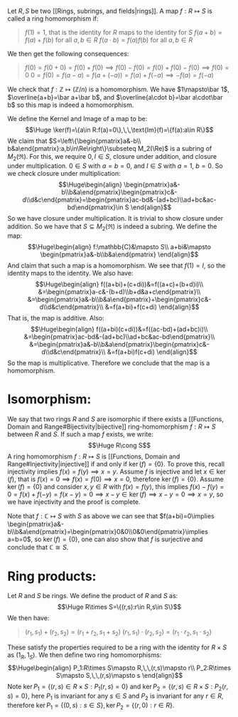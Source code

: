 
Let $R,S$ be two [[Rings, subrings, and fields|rings]]. A map $f:R\mapsto S$ is called a ring homomorphism if:
> $f(1)=1$, that is the identity for $R$ maps to the identity for $S$
> $f(a+b)=f(a)+f(b)$ for all $a,b\in R$
> $f(a\cdot b)=f(a)f(b)$ for all $a,b\in R$

We then get the following consequences:
> $f(0)=f(0+0)=f(0)+f(0)\implies f(0)-f(0)=f(0)+f(0)-f(0)\implies f(0)=0$
> $0=f(0)=f(a-a)=f(a+(-a))=f(a)+f(-a)\implies -f(a)=f(-a)$

We check that $f:\mathbb{Z}\mapsto(\mathbb{Z}/n)$ is a homomorphism. We have $1\mapsto\bar 1$, $\overline{a+b}=\bar a+\bar b$, and $\overline{a\cdot b}=\bar a\cdot\bar b$ so this map is indeed a homomorphism.

We define the Kernel and Image of a map to be:$$\Huge \ker(f)=\{a\in R:f(a)=0\},\,\,\text{Im}(f)=\{f(a):a\in R\}$$
We claim that $S=\left\{\begin{pmatrix}a&-b\\ b&a\end{pmatrix}:a,b\in\Re\right\}\subseteq M_2(\Re)$ is a subring of $M_2(\Re)$. For this, we require $0,I\in S$, closure under addition, and closure under multiplication. $0\in S$ with $a=b=0$, and $I\in S$ with $a=1$, $b=0$. So we check closure under multiplication:$$\Huge\begin{align}
\begin{pmatrix}a&-b\\b&a\end{pmatrix}\begin{pmatrix}c&-d\\d&c\end{pmatrix}=\begin{pmatrix}ac-bd&-(ad+bc)\\ad+bc&ac-bd\end{pmatrix}\in S
\end{align}$$So we have closure under multiplication. It is trivial to show closure under addition. So we have that $S\subseteq M_2(\Re)$ is indeed a subring. We define the map:$$\Huge\begin{align}
f:\mathbb{C}&\mapsto S\\
a+bi&\mapsto \begin{pmatrix}a&-b\\b&a\end{pmatrix}
\end{align}$$And claim that such a map is a homomorphism. We see that $f(1)=I$, so the identity maps to the identity. We also have:$$\Huge\begin{align}
f((a+bi)+(c+di))&=f((a+c)+(b+d)i)\\
&=\begin{pmatrix}a-c&-(b+d)\\b+d&a+c\end{pmatrix}\\
&=\begin{pmatrix}a&-b\\b&a\end{pmatrix}+\begin{pmatrix}c&-d\\d&c\end{pmatrix}\\
&=f(a+bi)+f(c+di)
\end{align}$$That is, the map is additive. Also:$$\Huge\begin{align}
f((a+bi)(c+di))&=f((ac-bd)+(ad+bc)i)\\
&=\begin{pmatrix}ac-bd&-(ad+bc)\\ad+bc&ac-bd\end{pmatrix}\\
&=\begin{pmatrix}a&-b\\b&a\end{pmatrix}\begin{pmatrix}c&-d\\d&c\end{pmatrix}\\
&=f(a+bi)f(c+di)
\end{align}$$So the map is multiplicative. Therefore we conclude that the map is a homomorphism.

# Isomorphism:

We say that two rings $R$ and $S$ are isomorphic if there exists a [[Functions, Domain and Range#Bijectivity|bijective]] ring-homomorphism $f:R\mapsto S$ between $R$ and $S$. If such a map $f$ exists, we write:$$\Huge R\cong S$$
A ring homomorphism $f:R\mapsto S$ is [[Functions, Domain and Range#Injectivity|injective]] if and only if $\ker(f)=\{0\}$. To prove this, recall injectivity implies $f(x)=f(y)\implies x=y$. Assume $f$ is injective and let $x\in\ker(f)$, that is $f(x)=0\implies f(x)=f(0)\implies x=0$, therefore $\ker(f)=\{0\}$. Assume $\ker(f)=\{0\}$ and consider $x,y\in R$ with $f(x)=f(y)$, this implies $f(x)-f(y)=0=f(x)+f(-y)=f(x-y)=0\implies x-y\in\ker(f)\implies x-y=0\implies x=y$, so we have injectivity and the proof is complete.

Note that $f:\mathbb{C}\mapsto S$ with $S$ as above we can see that $f(a+bi)=0\implies \begin{pmatrix}a&-b\\b&a\end{pmatrix}=\begin{pmatrix}0&0\\0&0\end{pmatrix}\implies a=b=0$, so $\ker(f)=\{0\}$, one can also show that $f$ is surjective and conclude that $\mathbb{C}\cong S$.

# Ring products:

Let $R$ and $S$ be rings. We define the product of $R$ and $S$ as:$$\Huge R\times S=\{(r,s):r\in R,s\in S\}$$We then have:
> $(r_1,s_1)+(r_2,s_2)=(r_1+r_2,s_1+s_2)$
> $(r_1,s_1)\cdot(r_2,s_2)=(r_1\cdot r_2,s_1\cdot s_2)$

These satisfy the properties required to be a ring with the identity for $R\times S$ as $(1_R,1_S)$. We then define two ring homomorphisms:$$\Huge\begin{align}
P_1:R\times S\mapsto R,\,\,(r,s)\mapsto r\\
P_2:R\times S\mapsto S,\,\,(r,s)\mapsto s
\end{align}$$
Note $\ker P_1=\{(r,s)\in R\times S:P_1(r,s)=0\}$ and $\ker P_2=\{(r,s)\in R\times S:P_2(r,s)=0\}$, here $P_1$ is invariant for any $s\in S$ and $P_2$ is invariant for any $r\in R$, therefore $\ker P_1=\{(0,s):s\in S\},\ker P_2=\{(r,0):r\in R\}$.
